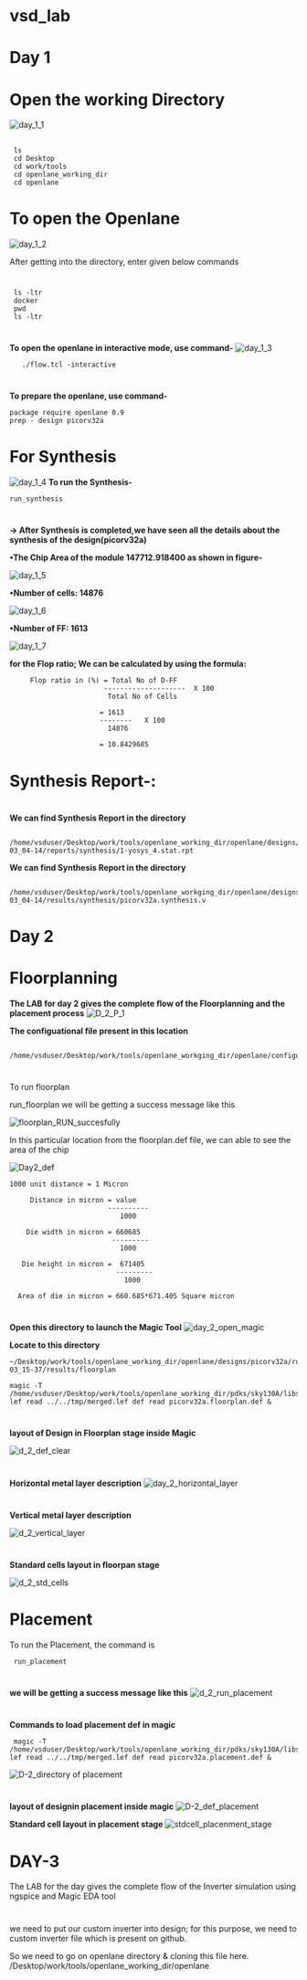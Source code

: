 # vsd_lab
# Day 1 #

# Open the working Directory #

![day_1_1](https://github.com/shashisahu1038/vsd_lab/assets/165407652/b484210a-ccb8-42d3-91a8-1a5adae8b1fa)

 
  
 ##
  
     ls 
     cd Desktop
     cd work/tools
     cd openlane_working_dir
     cd openlane 
##
# To open the Openlane #
![day_1_2](https://github.com/shashisahu1038/vsd_lab/assets/165407652/539b5a0f-9500-4ce4-8410-65da671326d5)


  After getting into the directory, enter given below commands


#
     ls -ltr 
     docker
     pwd
     ls -ltr
#
**To open the openlane in interactive mode, use command-**
![day_1_3](https://github.com/shashisahu1038/vsd_lab/assets/165407652/9d61bae3-7c47-4003-a4b0-13238d4b0437)


       ./flow.tcl -interactive

#
**To prepare the openlane, use command-**

    package require openlane 0.9
    prep - design picorv32a
    
#
 # For Synthesis  
![day_1_4](https://github.com/shashisahu1038/vsd_lab/assets/165407652/e6c28df5-4047-4c2e-ae76-1a9e49120cbc)
**To run the Synthesis-**
  
    run_synthesis
#  
**-> After Synthesis is completed,we have seen all the details about the synthesis of the design(picorv32a)**

**•The Chip Area of the module 147712.918400 as shown in figure-**

![day_1_5](https://github.com/shashisahu1038/vsd_lab/assets/165407652/4d7c0656-325d-4a40-a850-f97c1e69faa6)


**•Number of cells: 14876**

![day_1_6](https://github.com/shashisahu1038/vsd_lab/assets/165407652/3c957849-b469-4a48-abd8-5aa9e935c8cf)

**•Number of FF: 1613**

![day_1_7](https://github.com/shashisahu1038/vsd_lab/assets/165407652/fb989a03-5594-4dc7-9ad7-92f3cdef9e1d)

**for the Flop ratio; We can be calculated by using the formula:**

         Flop ratio in (%) = Total No of D-FF
                           --------------------  X 100
                            Total No of Cells

                          = 1613
                          --------   X 100
                            14876 

                          = 10.8429685

# Synthesis Report-:
#
**We can find Synthesis Report in the directory**

     /home/vsduser/Desktop/work/tools/openlane_working_dir/openlane/designs/picorv32a/runs/30-03_04-14/reports/synthesis/1-yosys_4.stat.rpt

**We can find Synthesis Report in the directory**

     /home/vsduser/Desktop/work/tools/openlane_workging_dir/openlane/designs/picorv32a/runs/30-03_04-14/results/synthesis/picorv32a.synthesis.v





#
# Day 2 #

# Floorplanning #

**The LAB for day 2 gives the complete flow of the Floorplanning and the placement process**
![D_2_P_1](https://github.com/shashisahu1038/vsd_lab/assets/165407652/7ff59b13-9962-4469-abfe-2cd06e37c445)

**The configuational file present in this location**

     /home/vsduser/Desktop/work/tools/openlane_workging_dir/openlane/configurations/README.md

#
To run floorplan

  run_floorplan
we will be getting a success message like this

![floorplan_RUN_succesfully](https://github.com/shashisahu1038/vsd_lab/assets/165407652/1d2888f1-fb8e-41cc-af71-8e206e79c86c)

In this particular location from the floorplan.def file, we can able to see the area of the chip

![Day2_def](https://github.com/shashisahu1038/vsd_lab/assets/165407652/c7c50f5c-4253-4f3f-b7c2-3da221593112)
 

    1000 unit distance = 1 Micron

         Distance in micron = value
                            ----------
                               1000

        Die width in micron = 660685 
                             ---------
                               1000
                            
       Die height in micron =  671405 
                              ---------
                                1000

      Area of die in micron = 660.685*671.405 Square micron 

# 
**Open this directory to launch the Magic Tool**
![day_2_open_magic](https://github.com/shashisahu1038/vsd_lab/assets/165407652/c4f2c120-f46a-43cd-98e5-22664b90771e)

**Locate to this directory**

    ~/Desktop/work/tools/openlane_working_dir/openlane/designs/picorv32a/runs/29-03_15-37/results/floorplan

    magic -T /home/vsduser/Desktop/work/tools/openlane_working_dir/pdks/sky130A/libs.tech/magic/sky130A.tech lef read ../../tmp/merged.lef def read picorv32a.floorplan.def &
#
**layout of Design in Floorplan stage inside Magic**

![d_2_def_clear](https://github.com/shashisahu1038/vsd_lab/assets/165407652/408c7a7d-10ee-4f43-b1e4-2353658e71e1)

#
**Horizontal metal layer description**
![day_2_horizontal_layer](https://github.com/shashisahu1038/vsd_lab/assets/165407652/bcf9ccf4-3714-409c-a18a-52defe9a0796)

#
**Vertical metal layer description**

![d_2_vertical_layer](https://github.com/shashisahu1038/vsd_lab/assets/165407652/9ddcdc86-c316-4398-b6fa-7702876634da)

#
**Standard cells layout in floorpan stage**

![d_2_std_cells](https://github.com/shashisahu1038/vsd_lab/assets/165407652/3f0cee0c-d117-4303-b75d-6467f6f01f19)


#

# Placement
To run the Placement, the command is

     run_placement
#
**we will be getting a success message like this**
![d_2_run_placement](https://github.com/shashisahu1038/vsd_lab/assets/165407652/24449dbc-6e85-4a48-85da-2a12c65d0b20)

# 
**Commands to load placement def in magic**

     magic -T /home/vsduser/Desktop/work/tools/openlane_working_dir/pdks/sky130A/libs.tech/magic/sky130A.tech lef read ../../tmp/merged.lef def read picorv32a.placement.def &
![D-2_directory of placement](https://github.com/shashisahu1038/vsd_lab/assets/165407652/0a3af577-19db-4e03-9fde-0a223500337a)

 #   
**layout of designin placement inside magic**
![D-2_def_placement ](https://github.com/shashisahu1038/vsd_lab/assets/165407652/712f9b42-423e-429b-8bc7-3339335038d3)

**Standard cell layout in placement stage**
![stdcell_placenment_stage](https://github.com/shashisahu1038/vsd_lab/assets/165407652/1727f075-6791-40e0-aa80-2f8d9ce9209f)


# DAY-3

The LAB for the day gives the complete flow of the Inverter simulation using ngspice and Magic EDA tool
#
#
we need to put our custom inverter into design; for this purpose, we need to custom inverter file which is present on github. 

So we need to go on openlane directory & cloning this file here. 
       /Desktop/work/tools/openlane_working_dir/openlane































